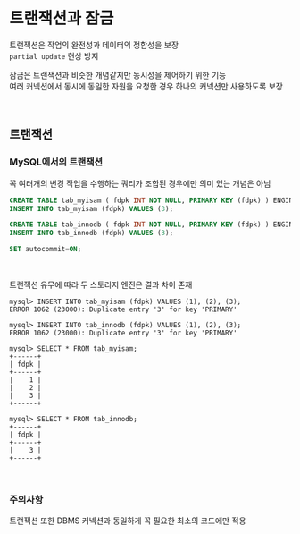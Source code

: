 # 트랜잭션과 잠금

트랜잭션은 작업의 완전성과 데이터의 정합성을 보장  
`partial update` 현상 방지  

잠금은 트랜잭션과 비슷한 개념같지만 동시성을 제어하기 위한 기능  
여러 커넥션에서 동시에 동일한 자원을 요청한 경우 하나의 커넥션만 사용하도록 보장  

<br>

## 트랜잭션

### MySQL에서의 트랜잭션
꼭 여러개의 변경 작업을 수행하는 쿼리가 조합된 경우에만 의미 있는 개념은 아님  

```sql
CREATE TABLE tab_myisam ( fdpk INT NOT NULL, PRIMARY KEY (fdpk) ) ENGINE=MyISAM;
INSERT INTO tab_myisam (fdpk) VALUES (3);

CREATE TABLE tab_innodb ( fdpk INT NOT NULL, PRIMARY KEY (fdpk) ) ENGINE=INNODB;
INSERT INTO tab_innodb (fdpk) VALUES (3);

SET autocommit=ON;
```

<br>

트랜잭션 유무에 따라 두 스토리지 엔진은 결과 차이 존재  

```
mysql> INSERT INTO tab_myisam (fdpk) VALUES (1), (2), (3);
ERROR 1062 (23000): Duplicate entry '3' for key 'PRIMARY'

mysql> INSERT INTO tab_innodb (fdpk) VALUES (1), (2), (3);
ERROR 1062 (23000): Duplicate entry '3' for key 'PRIMARY'

mysql> SELECT * FROM tab_myisam;
+------+
| fdpk |
+------+
|    1 |
|    2 |
|    3 |
+------+

mysql> SELECT * FROM tab_innodb;
+------+
| fdpk |
+------+
|    3 |
+------+
```

<br>

### 주의사항
트랜잭션 또한 DBMS 커넥션과 동일하게 꼭 필요한 최소의 코드에만 적용  





















